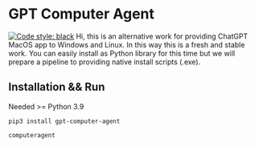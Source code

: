 # GPT Computer Agent

[![Code style: black](https://img.shields.io/badge/code%20style-black-000000.svg)](https://github.com/khulnasoft/gpt-computer-agent)
Hi, this is an alternative work for providing ChatGPT MacOS app to Windows and Linux. In this way this is a fresh and stable work. You can easily install as Python library for this time but we will prepare a pipeline to providing native install scripts (.exe).

## Installation && Run
Needed >= Python 3.9
```console
pip3 install gpt-computer-agent
```

```console
computeragent
```
